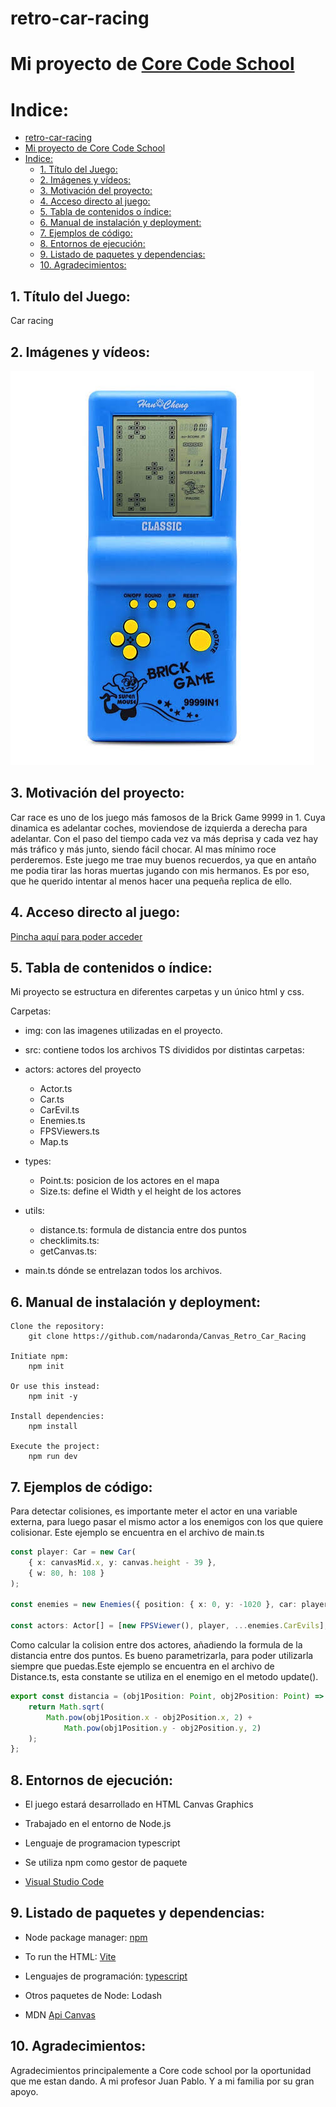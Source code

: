# retro-car-racing

# Mi proyecto de [Core Code School](https://www.corecode.school/)

# Indice:

-   [retro-car-racing](#retro-car-racing)
-   [Mi proyecto de Core Code School](#mi-proyecto-de-core-code-school)
-   [Indice:](#indice)
    -   [1. Título del Juego:](#1-título-del-juego)
    -   [2. Imágenes y vídeos:](#2-imágenes-y-vídeos)
    -   [3. Motivación del proyecto:](#3-motivación-del-proyecto)
    -   [4. Acceso directo al juego:](#4-acceso-directo-al-juego)
    -   [5. Tabla de contenidos o índice:](#5-tabla-de-contenidos-o-índice)
    -   [6. Manual de instalación y deployment:](#6-manual-de-instalación-y-deployment)
    -   [7. Ejemplos de código:](#7-ejemplos-de-código)
    -   [8. Entornos de ejecución:](#8-entornos-de-ejecución)
    -   [9. Listado de paquetes y dependencias:](#9-listado-de-paquetes-y-dependencias)
    -   [10. Agradecimientos:](#10-agradecimientos)

## 1. Título del Juego:

Car racing

## 2. Imágenes y vídeos:

![Brick game 9999 in 1 ](./img/Brick_Game_Car.jpg)

## 3. Motivación del proyecto:

Car race es uno de los juego más famosos de la Brick Game 9999 in 1. Cuya dinamica es adelantar coches, moviendose de izquierda a derecha para adelantar. Con el paso del tiempo cada vez va más deprisa y cada vez hay más tráfico y más junto, siendo fácil chocar. Al mas mínimo roce perderemos. Este juego me trae muy buenos recuerdos, ya que en antaño me podia tirar las horas muertas jugando con mis hermanos. Es por eso, que he querido intentar al menos hacer una pequeña replica de ello.

## 4. Acceso directo al juego:

[Pincha aquí para poder acceder](nadaronda.github.io/retro-car-racing/)

## 5. Tabla de contenidos o índice:

Mi proyecto se estructura en diferentes carpetas y un único html y css.

Carpetas:

-   img: con las imagenes utilizadas en el proyecto.
-   src: contiene todos los archivos TS divididos por distintas carpetas:
-   actors: actores del proyecto

    -   Actor.ts
    -   Car.ts
    -   CarEvil.ts
    -   Enemies.ts
    -   FPSViewers.ts
    -   Map.ts

-   types:
    -   Point.ts: posicion de los actores en el mapa
    -   Size.ts: define el Width y el height de los actores
-   utils:
    -   distance.ts: formula de distancia entre dos puntos
    -   checklimits.ts:
    -   getCanvas.ts:
-   main.ts dónde se entrelazan todos los archivos.

## 6. Manual de instalación y deployment:

```
Clone the repository:
    git clone https://github.com/nadaronda/Canvas_Retro_Car_Racing

Initiate npm:
    npm init

Or use this instead:
    npm init -y

Install dependencies:
    npm install

Execute the project:
    npm run dev

```

## 7. Ejemplos de código:

Para detectar colisiones, es importante meter el actor en una variable externa, para luego pasar el mismo actor a los enemigos con los que quiere colisionar. Este ejemplo se encuentra en el archivo de main.ts

```ts
const player: Car = new Car(
    { x: canvasMid.x, y: canvas.height - 39 },
    { w: 80, h: 108 }
);

const enemies = new Enemies({ position: { x: 0, y: -1020 }, car: player });

const actors: Actor[] = [new FPSViewer(), player, ...enemies.CarEvils];
```

Como calcular la colision entre dos actores, añadiendo la formula de la distancia entre dos puntos. Es bueno parametrizarla, para poder utilizarla siempre que puedas.Este ejemplo se encuentra en el archivo de Distance.ts, esta constante se utiliza en el enemigo en el metodo update().

```ts
export const distancia = (obj1Position: Point, obj2Position: Point) => {
    return Math.sqrt(
        Math.pow(obj1Position.x - obj2Position.x, 2) +
            Math.pow(obj1Position.y - obj2Position.y, 2)
    );
};
```

## 8. Entornos de ejecución:

-   El juego estará desarrollado en HTML Canvas Graphics
-   Trabajado en el entorno de Node.js
-   Lenguaje de programacion typescript
-   Se utiliza npm como gestor de paquete

-   [Visual Studio Code](https://code.visualstudio.com/Download)

## 9. Listado de paquetes y dependencias:

-   Node package manager: [npm](https://www.npmjs.com/)
-   To run the HTML: [Vite](https://vitejs.dev/)

-   Lenguajes de programación: [typescript](https://www.npmjs.com/package/typescript)
-   Otros paquetes de Node: Lodash
-   MDN [Api Canvas](https://developer.mozilla.org/es/docs/Web/API/Canvas_API)

## 10. Agradecimientos:

Agradecimientos principalemente a Core code school por la oportunidad que me estan dando. A mi profesor Juan Pablo. Y a mi familia por su gran apoyo.
